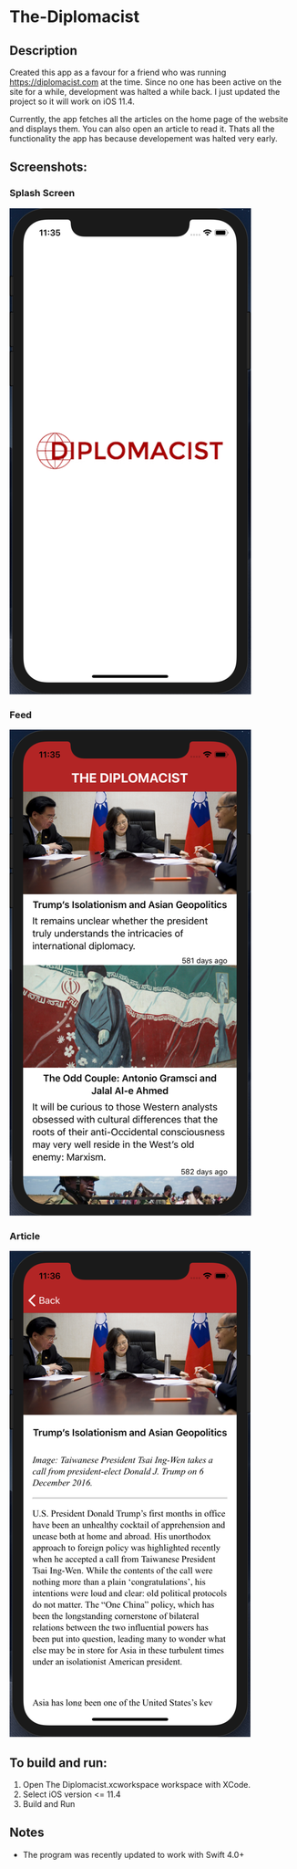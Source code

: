 # The-Diplomacist

## Description
Created this app as a favour for a friend who was running https://diplomacist.com at the time. Since no one has been active on the site for a while, development was halted a while back. I just updated the project so it will work on iOS 11.4.

Currently, the app fetches all the articles on the home page of the website and displays them. You can also open an article to read it. Thats all the functionality the app has because developement was halted very early.

## Screenshots:

### Splash Screen
![alt text](https://raw.githubusercontent.com/GrewalAS/The-Diplomacist/master/splash.png) 
### Feed
![alt text](https://raw.githubusercontent.com/GrewalAS/The-Diplomacist/master/main.png) 
### Article
![alt text](https://raw.githubusercontent.com/GrewalAS/The-Diplomacist/master/article.png)

## To build and run:
1. Open The Diplomacist.xcworkspace workspace with XCode.
2. Select iOS version <= 11.4
3. Build and Run

## Notes
- The program was recently updated to work with Swift 4.0+
